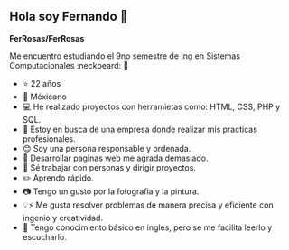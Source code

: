 ## Hola soy Fernando 👋

**FerRosas/FerRosas** 

Me encuentro estudiando el 9no semestre de Ing en Sistemas Computacionales :neckbeard: :notebook:

- :star: 22 años
- :corn: Méxicano
- :computer: He realizado proyectos con herramietas como: HTML, CSS, PHP y SQL.
- :bookmark_tabs: Estoy en busca de una empresa donde realizar mis practicas profesionales.
- :blush: Soy una persona responsable y ordenada.
- :space_invader: Desarrollar paginas web me agrada demasiado.
- :straight_ruler: Sé trabajar con personas y dirigir proyectos.
- :pencil2: Aprendo rápido.
- :camera: Tengo un gusto por la fotografia y la pintura.
- :bulb::zap: Me gusta resolver problemas de manera precisa y eficiente con ingenio y creatividad.
- :blue_book: Tengo conocimiento básico en ingles, pero se me facilita leerlo y escucharlo.
